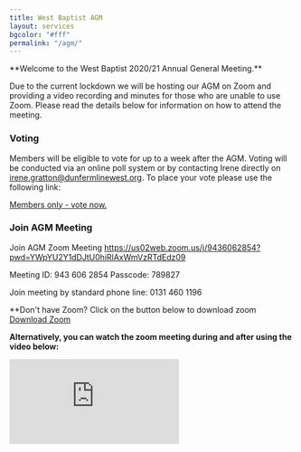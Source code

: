 ```yaml
---
title: West Baptist AGM
layout: services
bgcolor: "#fff"
permalink: "/agm/"
---
```

<div class='row'>
<div class="col-lg-12 text-normal">
**Welcome to the West Baptist 2020/21 Annual General Meeting.** 

Due to the current lockdown we will be hosting our AGM on Zoom and providing a video recording and minutes for those who are unable to use Zoom. Please read the details below for information on how to attend the meeting.

### Voting
Members will be eligible to vote for up to a week after the AGM. Voting will be conducted via an online poll system or by contacting Irene directly on irene.gratton@dunfermlinewest.org. To place your vote please use the following link:

<a href='https://www.menti.com/prajntxaka' class='btn btn-xl btn-primary mt-4'>Members only - vote now.</a>

### Join AGM Meeting

Join AGM Zoom Meeting
<a href='https://us02web.zoom.us/j/9436062854?pwd=YWpYU2Y1dDJtU0hiRlAxWmVzRTdEdz09'>https://us02web.zoom.us/j/9436062854?pwd=YWpYU2Y1dDJtU0hiRlAxWmVzRTdEdz09</a>

Meeting ID: 943 606 2854
Passcode: 789827


Join meeting by standard phone line: 0131 460 1196

**Don't have Zoom?
Click on the button below to download zoom
<a class='btn btn-xl btn-primary mt-4' href='https://zoom.us/download'>Download Zoom</a>



**Alternatively, you can watch the zoom meeting during and after using the video below:**

<div class="video-container">
<iframe src="https://www.youtube.com/embed/CqfIDTKg9-A" frameborder="0" allow="accelerometer; autoplay; encrypted-media; gyroscope; picture-in-picture" class="video" allowfullscreen></iframe>
</div>


</div>
</div>